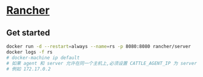 # [Rancher](http://rancher.com/)


## Get started

```bash
docker run -d --restart=always --name=rs -p 8080:8080 rancher/server
docker logs -f rs
# docker-machine ip default
# 如果 agent 和 server 允许在同一个主机上,必须设置 CATTLE_AGENT_IP 为 server 的内部 IP
# 例如 172.17.0.2

```
